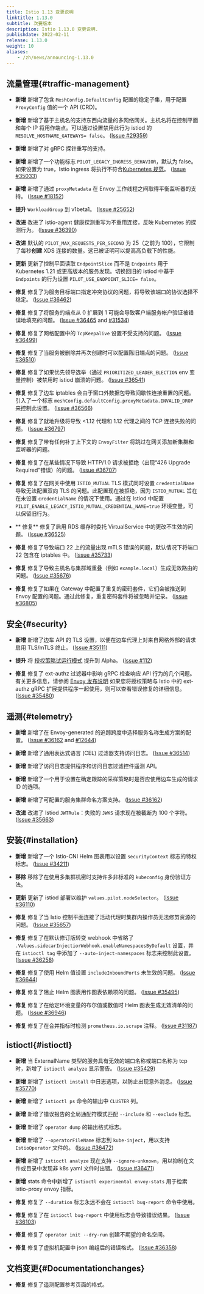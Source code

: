 ```yaml
---
title: Istio 1.13 变更说明
linktitle: 1.13.0
subtitle: 次要版本
description: Istio 1.13.0 变更说明.
publishdate: 2022-02-11
release: 1.13.0
weight: 10
aliases:
    - /zh/news/announcing-1.13.0
---
```


## 流量管理{#traffic-management}

- **新增** 新增了包含 `MeshConfig.DefaultConfig` 配置的稳定子集，用于配置 `ProxyConfig` 值的一个 ​​API (CRD)。

- **新增** 新增了基于主机名的支持东西向流量的多网络网关。主机名将在控制平面和每个 IP 将用作端点。可以通过设置禁用此行为 istiod 的     `RESOLVE_HOSTNAME_GATEWAYS= false`。
  ([Issue #29359](https://github.com/istio/istio/issues/29359))

- **新增** 新增了对 gRPC 探针重写的支持。

- **新增** 新增了一个功能标志 `PILOT_LEGACY_INGRESS_BEHAVIOR`，默认为 false。如果设置为 true，Istio ingress 将执行不符合[Kubernetes 规范](https://kubernetes.io/docs/concepts/services-networking/ingress/#multiple-matches)。
  ([Issue #35033](https://github.com/istio/istio/issues/35033))

- **新增** 新增了通过 `proxyMetadata` 在 Envoy 工作线程之间取得平衡监听器的支持。
  ([Issue #18152](https://github.com/istio/istio/issues/18152))

- **提升** `WorkloadGroup` 到 v1beta1。
  ([Issue #25652](https://github.com/istio/istio/issues/25652))

- **改进** 改进了 istio-agent 健康探测重写为不重用连接，反映 Kubernetes 的探测行为。
  ([Issue #36390](https://github.com/istio/istio/issues/36390))

- **改进** 默认的 `PILOT_MAX_REQUESTS_PER_SECOND` 为 25（之前为 100），它限制了每秒**创建** XDS 连接的数量。这已被证明可以提高高负载下的性能。

- **更新** 更新了控制平面读取 `EndpointSlice` 而不是 `Endpoints` 用于 Kubernetes 1.21 或更高版本的服务发现。切换回旧的 istiod 中基于 `Endpoints` 的行为设置 `PILOT_USE_ENDPOINT_SLICE= false`。

- **修复** 修复了为服务目标端口指定冲突协议的问题，将导致该端口的协议选择不稳定。
  ([Issue #36462](https://github.com/istio/istio/issues/36462))

- **修复** 修复了将服务的端点从 0 扩展到 1 可能会导致客户端服务帐户验证被错误地填充的问题。
  ([Issue #36465](https://github.com/istio/istio/issues/36465) and [#31534](https://github.com/istio/istio/issues/31534))

- **修复** 修复了网格配置中的 `TcpKeepalive` 设置不受支持的问题。
  ([Issue #36499](https://github.com/istio/istio/issues/36499))

- **修复** 修复了当服务被删除并再次创建时可以配置陈旧端点的问题。
  ([Issue #36510](https://github.com/istio/istio/issues/36510))

- **修复** 修复了如果优先领导选举（通过 `PRIORITIZED_LEADER_ELECTION` env 变量控制）被禁用时 istiod 崩溃的问题。
  ([Issue #36541](https://github.com/istio/istio/issues/36541))

- **修复** 修复了边车 iptables 会由于窗口外数据包导致间歇性连接重置的问题。引入了一个标志 `meshConfig.defaultConfig.proxyMetadata.INVALID_DROP` 来控制此设置。
  ([Issue #36566](https://github.com/istio/istio/pull/36566))

- **修复** 修复了就地升级将导致 <1.12 代理和 1.12 代理之间的 TCP 连接失败的问题。
  ([Issue #36797](https://github.com/istio/istio/pull/36797))

- **修复** 修复了带有任何补丁上下文的 `EnvoyFilter` 将跳过在网关添加新集群和监听器的问题。

- **修复** 修复了在某些情况下导致 HTTP/1.0 请求被拒绝（出现“426 Upgrade Required”错误）的问题。
  ([Issue #36707](https://github.com/istio/istio/issues/36707))

- **修复** 修复了在网关中使用 `ISTIO_MUTUAL` TLS 模式同时设置 `credentialName` 导致无法配置双向 TLS 的问题。此配置现在被拒绝，因为 `ISTIO_MUTUAL` 旨在在未设置 `credentialName` 的情况下使用。通过在 Istiod 中配置 `PILOT_ENABLE_LEGACY_ISTIO_MUTUAL_CREDENTIAL_NAME=true` 环境变量，可以保留旧行为。

- ** 修复** 修复了启用 RDS 缓存时委托 VirtualService 中的更改不生效的问题。
  ([Issue #36525](https://github.com/istio/istio/issues/36525))

- **修复** 修复了导致端口 22 上的流量出现 mTLS 错误的问题，默认情况下将端口 22 包含在 iptables 中。
  ([Issue #35733](https://github.com/istio/istio/issues/35733))

- **修复** 修复了导致主机名与集群域重叠（例如 `example.local`）生成无效路由的问题。
  ([Issue #35676](https://github.com/istio/istio/issues/35676))

- **修复** 修复了如果在 Gateway 中配置了重复的密码套件，它们会被推送到 Envoy 配置的问题。通过此修复，重复密码套件将被忽略并记录。
  ([Issue #36805](https://github.com/istio/istio/issues/36805))

## 安全{#security}

- **新增** 新增了边车 API 的 TLS 设置，以便在边车代理上对来自网格外部的请求启用 TLS/mTLS 终止。
  ([Issue #35111](https://github.com/istio/istio/issues/35111))

- **提升** 将 [授权策略试运行模式](/zh/docs/tasks/security/authorization/authz-dry-run/) 提升到 Alpha。
  ([Issue #112](https://github.com/istio/enhancements/pull/112))

- **修复** 修复了 ext-authz 过滤器中影响 gRPC 检查响应 API 行为的几个问题。有关更多信息，请参阅 [Envoy 发布说明](https://www.envoyproxy.io/docs/envoy/latest/version_history/v1.20.0#bug-fixes) 如果您将授权策略与 Istio 中的 ext-authz gRPC 扩展提供程序一起使用，则可以查看错误修复的详细信息。
  ([Issue #35480](https://github.com/istio/istio/issues/35480))

## 遥测{#telemetry}

- **新增** 新增了在 Envoy-generated 的追踪跨度中选择服务名称生成方案的配置。
  ([Issue #36162](https://github.com/istio/istio/issues/36162) and [#12644](https://github.com/istio/istio/issues/12644))

- **新增** 新增了通用表达式语言 (CEL) 过滤器支持访问日志。
  ([Issue #36514](https://github.com/istio/istio/issues/36514))

- **新增** 新增了访问日志提供程序和访问日志过滤控件遥测 API。

- **新增** 新增了一个用于设置在确定跟踪的采样策略时是否应使用边车生成的请求 ID 的选项。

- **新增** 新增了可配置的服务集群命名方案支持。
  ([Issue #36162](https://github.com/istio/istio/issues/36162))

- **改进** 改进了 Istiod `JWTRule`：失败的 `JWKS` 请求现在被截断为 100 个字符。
  ([Issue #35663](https://github.com/istio/istio/issues/35663))

## 安装{#installation}

- **新增** 新增了一个 Istio-CNI Helm 图表用以设置 `securityContext` 标志的特权标志。
  ([Issue #34211](https://github.com/istio/istio/issues/34211))

- **移除** 移除了在使用多集群机密时支持许多非标准的 `kubeconfig` 身份验证方法。

- **更新** 更新了 istiod 部署以维护 `values.pilot.nodeSelector`。
  ([Issue #36110](https://github.com/istio/istio/issues/36110))

- **修复** 修复了当 Istio 控制平面连接了活动代理时集群内操作员无法修剪资源的问题。
  ([Issue #35657](https://github.com/istio/istio/issues/35657))

- **修复** 修复了在默认修订版转变 webhook 中省略了 `.Values.sidecarInjectiorWebhook.enableNamespacesByDefault` 设置，并在 `istioctl tag` 中添加了 `--auto-inject-namespaces` 标志来控制此设置。
  ([Issue #36258](https://github.com/istio/istio/issues/36258))

- **修复** 修复了使用 Helm 值设置 `includeInboundPorts` 未生效的问题。
  ([Issue #36644](https://github.com/istio/istio/issues/36644))

- **修复** 修复了阻止 Helm 图表用作图表依赖项的问题。
  ([Issue #35495](https://github.com/istio/istio/issues/35495))

- **修复** 修复了在给定环境变量的布尔值或数值时 Helm 图表生成无效清单的问题。
  ([Issue #36946](https://github.com/istio/istio/issues/36946))

- **修复** 修复了在合并指标时检测 `prometheus.io.scrape` 注释。
  ([Issue #31187](https://github.com/istio/istio/issues/31187))

## istioctl{#istioctl}

- **新增** 当 ExternalName 类型的服务具有无效的端口名称或端口名称为 tcp 时，新增了 `istioctl analyze` 显示警告。
  ([Issue #35429](https://github.com/istio/istio/issues/35429))

- **新增** 新增了 `istioctl install` 中日志选项，以防止出现意外消息。
  ([Issue #35770](https://github.com/istio/istio/issues/35770))

- **新增**  新增了 `istioctl ps` 命令的输出中 `CLUSTER` 列。

- **新增** 新增了错误报告的全局通配符模式匹配 `--include` 和 `--exclude` 标志。

- **新增** 新增了 `operator dump` 的输出格式标志。

- **新增** 新增了 `--operatorFileName` 标志到 `kube-inject`，用以支持 `IstioOperator` 文件的。
  ([Issue #36472](https://github.com/istio/istio/issues/36472))

- **新增** 新增了 `istioctl analyze` 现在支持 `--ignore-unknown`，用以抑制在文件或目录中发现非 k8s yaml 文件时出错。
  ([Issue #36471](https://github.com/istio/istio/issues/36471))

- **新增** stats 命令中新增了 `istioctl experimental envoy-stats` 用于检索 istio-proxy envoy 指标。

- **修复** 修复了 `--duration` 标志永远不会在 `istioctl bug-report` 命令中使用。

- **修复** 修复了在 `istioctl bug-report` 中使用标志会导致错误结果。
  ([Issue #36103](https://github.com/istio/istio/issues/36103))

- **修复** 修复了 `operator init --dry-run` 创建不期望的命名空间。

- **修复** 修复了虚拟机配置中 json 编组后的错误格式。
  ([Issue #36358](https://github.com/istio/istio/issues/36358))

## 文档变更{#Documentationchanges}

- **修复** 修复了遥测配置参考页面的格式。
